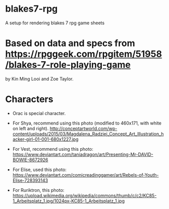 # blakes7-rpg
A setup for rendering blakes 7 rpg game sheets

# Based on data and specs from https://rpggeek.com/rpgitem/51958/blakes-7-role-playing-game
by Kin Ming Looi and Zoe Taylor.

# Characters

* Orac is special character.

* For Shya, recommend using this photo (modified to 460x171, with white on left and right).  http://conceptartworld.com/wp-content/uploads/2015/03/Magdalena_Radziej_Concept_Art_Illustration_hacker-girl-01-001-680x1227.jpg

* For Vest, recommend using this photo: 
https://www.deviantart.com/taniadragon/art/Presenting-Mr-DAVID-BOWIE-8672926

* For Elise, used this photo:
https://www.deviantart.com/comicreadinggamer/art/Rebels-of-Youth-Elise-728393143

* For Ruriktron, this photo:
https://upload.wikimedia.org/wikipedia/commons/thumb/c/c2/KC85-1_Arbeitsplatz_1.jpg/1024px-KC85-1_Arbeitsplatz_1.jpg
